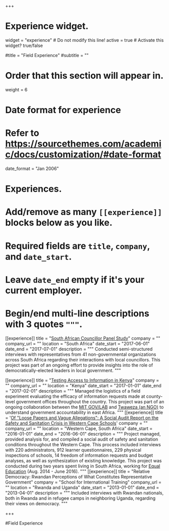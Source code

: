 +++
# Experience widget.
widget = "experience"  # Do not modify this line!
active = true  # Activate this widget? true/false

#title = "Field Experience"
#subtitle = ""

# Order that this section will appear in.
weight = 6

# Date format for experience
#   Refer to https://sourcethemes.com/academic/docs/customization/#date-format
date_format = "Jan 2006"

# Experiences.
#   Add/remove as many `[[experience]]` blocks below as you like.
#   Required fields are `title`, `company`, and `date_start`.
#   Leave `date_end` empty if it's your current employer.
#   Begin/end multi-line descriptions with 3 quotes `"""`.

[[experience]]
  title = "[South African Councillor Panel Study](https://sacopsmit.org/)"
  company = ""
  company_url = ""
  location = "South Africa"
  date_start = "2017-06-01"
  date_end = "2017-07-01"
  description = """
  Conducted semi-structured interviews with representatives from 41 non-governmental organizations across
  South Africa regarding their interactions with local councillors. This project was part of an ongoing effort
  to provide insights into the role of democratically-elected leaders in local government.
  """

[[experience]]
  title = "[Testing Access to Information in Kenya](http://www.mitgovlab.org/output/testing-access-to-information-in-kenya-with-mystery-shoppers/)"
  company = ""
  company_url = ""
  location = "Kenya"
  date_start = "2017-01-01"
  date_end = "2017-02-01"
  description = """
  Managed the logistics of a field experiment evaluating the efficacy of information requests made at county-level government offices throughout the country. This project was part of an ongoing collaboration between the [MIT GOV/LAB](http://www.mitgovlab.org/) and [Twaweza (an NGO)]([https://www.twaweza.org/) to understand government accountability in east Africa.
  """
[[experience]]
  title = '[Of "Loose Papers and Vague Allegations": A Social Audit Report on the Safety and Sanitation Crisis in Western Cape Schools](https://equaleducation.org.za/wp-content/uploads/2016/09/Western-Cape-Schools-Safety-and-Sanitation-Social-Audit-Report.pdf)'
  company = ""
  company_url = ""
  location = "Western Cape, South Africa"
  date_start = "2016-01-01"
  date_end = "2016-06-01"
  description = """
  Project managed, provided analysis for, and compiled a social audit of safety and sanitation conditions throughout the Western Cape. This process included interviews with 220 administrators, 912 learner questionnaires, 229 physical inspections of schools, 14 freedom of information requests and budget analyses, as well as synthesization of existing knowledge. This project was conducted during two years spent living in South Africa, working for [Equal Education](https://equaleducation.org.za) (Aug. 2014 - June 2016).
  """
[[experience]]
  title = "Relative Democracy: Rwandan Perceptions of What Constitutes Representative Government"
  company = "School for International Training"
  company_url = ""
  location = "Rwanda and Uganda"
  date_start = "2013-01-01"
  date_end = "2013-04-01"
  description = """
  Included interviews with Rwandan nationals, both in Rwanda and in refugee camps in neighboring Uganda, regarding their views on democracy.
  """

+++

#Field Experience

